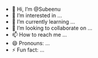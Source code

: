 - 👋 Hi, I’m @Subeenu
- 👀 I’m interested in ...
- 🌱 I’m currently learning ...
- 💞️ I’m looking to collaborate on ...
- 📫 How to reach me ...
- 😄 Pronouns: ...
- ⚡ Fun fact: ...

<!---
Subeenu/Subeenu is a ✨ special ✨ repository because its `README.md` (this file) appears on your GitHub profile.
You can click the Preview link to take a look at your changes.
--->
